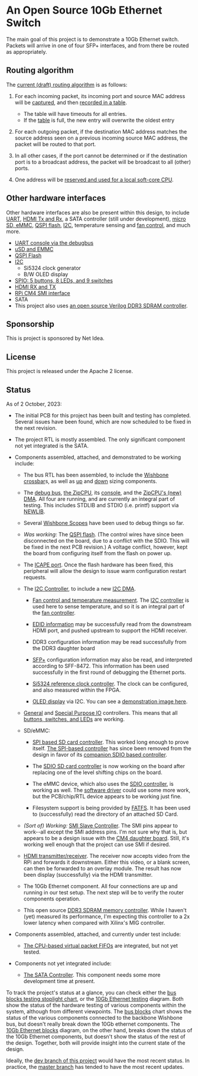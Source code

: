 # An Open Source 10Gb Ethernet Switch

The main goal of this project is to demonstrate a 10Gb Ethernet switch.
Packets will arrive in one of four SFP+ interfaces, and from there be routed
as appropriately.

## Routing algorithm

The [current (draft) routing algorithm](rtl/net/routecore.v) is as follows:

1. For each incoming packet, its incoming port and source MAC address will be
   [captured](rtl/net/rxgetsrcmac.v), and then [recorded in a table](rtl/net/routetbl.v).

   - The table will have timeouts for all entries.
   - If the [table](rtl/net/routetbl.v) is full, the new entry will overwrite the oldest entry

2. For each outgoing packet, if the destination MAC address matches the
   source address seen on a previous incoming source MAC address, the packet
   will be routed to that port.

3. In all other cases, if the port cannot be determined or if the destination
   port is to a broadcast address, the packet will be broadcast to all (other)
   ports.

4. One address will be [reserved and used for a local soft-core CPU](rtl/net/cpunet.v).

## Other hardware interfaces

Other hardware interfaces are also be present within this design, to include
[UART](https://github.com/ZipCPU/wbuart32), [HDMI Tx and
Rx](https://github.com/ZipCPU/vgasim), a SATA controller (still under
development), [micro SD, eMMC](https://github.com/ZipCPU/sdspi),
[QSPI flash](https://github.com/ZipCPU/qspiflash),
[I2C](https://github.com/ZipCPU/wbi2c), temperature sensing and [fan
control](rtl/wbfan.v), and much more.

- [UART console via the debugbus](rtl/wbubus/wbuconsole.v)
- [uSD and EMMC](rtl/sdspi/sdspi.v)
- [QSPI Flash](rtl/qflexpress.v)
- [I2C](rtl/wbi2c/wbi2ccpu.v)
  - Si5324 clock generator
  - B/W OLED display
- [SPIO: 5 buttons, 8 LEDs, and 9 switches](rtl/spio.v)
- [HDMI RX and TX](rtl/hdmi)
- [RPi CM4 SMI interface](rtl/smi/smi.v)
- SATA
- This project also uses [an open source Verilog DDR3 SDRAM controller](https://github.com/AngeloJacobo/DDR3_Controller).

## Sponsorship

This is project is sponsored by Net Idea.

## License

This project is released under the Apache 2 license.

## Status

As of 2 October, 2023:

- The initial PCB for this project has been built and testing has completed.  Several issues have been found, which are now scheduled to be fixed in the next revision.

- The project RTL is mostly assembled.  The only significant component not yet integrated is the SATA.

- Components assembled, attached, and demonstrated to be working include:

  - The bus RTL has been assembled, to include the [Wishbone crossbar](rtl/wb2axip/rtl/wbxbar.v)s, as well as [up](rtl/wb2axip/wbupsz.v) and [down](rtl/wb2axip/wbdown.v) sizing components.

  - The [debug bus](https://github.com/ZipCPU/dbgbus), [the ZipCPU](https://github.com/ZipCPU/zipcpu), its [console](https://github.com/ZipCPU/wbuart32), and the [ZipCPU's (new) DMA](rtl/cpu/zipdma.v).  All four are running, and are currently an integral part of testing.  This includes STDLIB and STDIO (i.e. printf) support via [NEWLIB](https://sourceware.org/newlib).

  - Several [Wishbone Scopes](https://github.com/ZipCPU/wbscope) have been used to debug things so far.

  - _Was working:_ The [QSPI flash](rtl/qflexpress.v).  (The control wires have since been disconnected on the board, due to a conflict with the SDIO.  This will be fixed in the next PCB revision.)  A voltage conflict, however, kept the board from configuring itself from the flash on power up.

  - The [ICAPE port](https://github.com/ZipCPU/wbicapetwo).  Once the flash hardware has been fixed, this peripheral will allow the design to issue warm configuration restart requests.

  - The [I2C Controller](rtl/wbi2c/wbi2ccpu.v), to include a new [I2C DMA](rtl/wbi2c/wbi2cdma.v).

    - [Fan control and temperature measurement](rtl/wbfan.v).  The [I2C controller](rtl/wbi2c/wbi2ccpu.v) is used here to sense temperature, and so it is an integral part of the [fan controller](rtl/wbfan.v).

    - [EDID information](https://en.wikipedia.org/wiki/Extended_Display_Identification_Data) may be successfully read from the downstream HDMI port, and pushed upstream to support the HDMI receiver.

    - DDR3 configuration information may be read successfully from the DDR3 daughter board

    - [SFP+](https://en.wikipedia.org/wiki/Small_Form-factor_Pluggable) configuration information may also be read, and interpreted according to SFF-8472.  This information has been used successfully in the first round of debugging the Ethernet ports.

    - [Si5324 reference clock controller](https://zipcpu.com/blog/2019/06/28/genclk.html).  The clock can be configured, and also measured within the FPGA.

    - [OLED display](https://www.amazon.com/Teyleten-Robot-Display-SSD1306-Raspberry/dp/B08ZY4YBHL/) via I2C.  You can see a [demonstration image here](doc/ssdlogo-demo.png).

  - [General](rtl/gpio.v) and [Special Purpose IO](rtl/spio.v) controllers.  This means that all [buttons, switches, and LEDs](rtl/spio.v) are working.

  - SD/eMMC:

    - [SPI based SD card controller](https://github.com/ZipCPU/sdspi).  This worked long enough to prove itself.  [The SPI-based controller](rtl/sdspi/sdspi.v) has since been removed from the design in favor of its [companion SDIO based controller](rtl/sdspi/sdio.v).

    - The [SDIO SD card controller](https://github.com/ZipCPU/sdspi) is now working on the board after replacing one of the level shifting chips on the board.

    - The eMMC device, which also uses the [SDIO controller](https://github.com/ZipCPU/sdspi), is working as well.  The [software driver](sw/zipcpu/fatfs/emmcdrvr.c) could use some more work, but the PCB/chip/RTL device appears to be working just fine.

    - Filesystem support is being provided by [FATFS](http://elm-chan.org/fsw/ff/00index_e.html).  It has been used to (successfully) read the directory of an attached SD Card.

  - _(Sort of) Working:_ [SMI Slave Controller](rtl/smi/smi.v).  The SMI pins appear to work--all except the SMI address pins.  I'm not sure why that is, but appears to be a design issue with the [CM4 daughter board](https://www.raspberrypi.com/products/compute-module-4/?variant=raspberry-pi-cm4001000).  Still, it's working well enough that the project can use SMI if desired.

  - [HDMI transmitter/receiver](rtl/hdmi/vidpipe.v).  The receiver now accepts video from the RPi and forwards it downstream.  Either this video, or a blank screen, can then be forwarded to an overlay module.  The result has now been display (successfully) via the HDMI transmitter.

  - The 10Gb Ethernet component.  All four connections are up and running in our test setup.  The next step will be to verify the router components operation.

  - This open source [DDR3 SDRAM memory controller](https://github.com/AngeloJacobo/DDR3_Controller).  While I haven't (yet) measured its performance, I'm expecting this controller to a 2x lower latency when compared with Xilinx's MIG controller.

- Components assembled, attached, and currently under test include:

  - [The CPU-based virtual packet FIFOs](rtl/net/cpunet.v) are integrated, but not yet tested.


- Components not yet integrated include:

  - [The SATA Controller](https://github.com/ZipCPU/wbsata).  This component needs some more development time at present.

To track the project's status at a glance, you can check either the [bus blocks
testing stoplight chart](doc/eth10g-busblocks.png), or the [10Gb Ethernet
testing](doc/eth10g-blocks.png) diagram.  Both show the status of the hardware
testing of various components within the system, although from different
viewpoints.  The [bus blocks](doc/eth10g-busblocks.png) chart shows the status
of the various components connected to the backbone Wishbone bus, but doesn't
really break down the 10Gb ethernet components. The [10Gb Ethernet
blocks](doc/eth10g-blocks.png) diagram, on the other hand, breaks down the
status of the 10Gb Ethernet components, but doesn't show the status of the
rest of the design.  Together, both will provide insight into the current
state of the design.

Ideally, the [dev branch of this
project](https://github.com/ZipCPU/eth10g/tree/dev) would have the most recent
status.  In practice, the [master
branch](https://github.com/ZipCPU/eth10g/tree/master) has tended to have the
most recent updates.
